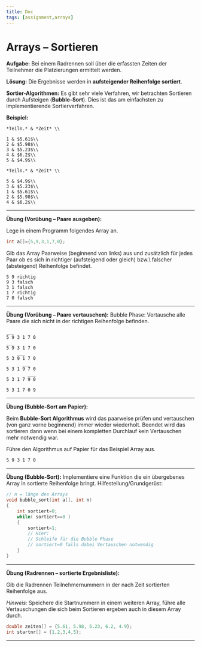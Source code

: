```yaml
---
title: Doc
tags: [assignment,arrays]
---
```


# Arrays – Sortieren

**Aufgabe:** Bei einem Radrennen soll über die erfassten Zeiten der Teilnehmer die Platzierungen ermittelt werden.

**Lösung:** Die Ergebnisse werden in **aufsteigender Reihenfolge sortiert**.

**Sortier-Algorithmen:** 
Es gibt sehr viele Verfahren, wir betrachten Sortieren durch Aufsteigen (**Bubble-Sort**). Dies ist das am einfachsten zu implementierende Sortierverfahren.

**Beispiel:**


```
*Teiln.* & *Zeit* \\

1 & $5.61$\\
2 & $5.98$\\
3 & $5.23$\\
4 & $6.2$\\
5 & $4.9$\\
```

```
*Teiln.* & *Zeit* \\

5 & $4.9$\\
3 & $5.23$\\
1 & $5.61$\\
2 & $5.98$\\
4 & $6.2$\\
```



---

**Übung (Vorübung – Paare ausgeben):**

Lege in einem Programm folgendes Array an.

```c
int a[]={5,9,3,1,7,0};
```
Gib das Array Paarweise (beginnend von links) aus und zusätzlich
für jedes Paar ob es sich in richtiger (aufsteigend oder gleich) bzw.\ falscher (absteigend) Reihenfolge befindet.

```
5 9 richtig
9 3 falsch
3 1 falsch
1 7 richtig
7 0 falsch
```



---

**Übung (Vorübung – Paare vertauschen):**
Bubble Phase: Vertausche alle Paare die sich nicht in der richtigen Reihenfolge befinden.

```
___
5 9 3 1 7 0
___
5 9 3 1 7 0
    ___
5 3 9 1 7 0
      ___
5 3 1 9 7 0
        ___
5 3 1 7 9 0

5 3 1 7 0 9
```



---

**Übung (Bubble-Sort am Papier):**

Beim **Bubble-Sort Algorithmus** wird das paarweise prüfen und vertauschen (von ganz vorne beginnend) immer wieder wiederholt.
Beendet wird das sortieren dann wenn bei einem kompletten Durchlauf kein Vertauschen mehr notwendig war.

Führe den Algorithmus auf Papier für das Beispiel Array aus.

```
5 9 3 1 7 0
```



---

**Übung (Bubble-Sort):**
Implementiere eine Funktion die ein übergebenes Array in sortierte Reihenfolge bringt.
Hilfestellung/Grundgerüst:

```c
// n = länge des Arrays
void bubble_sort(int a[], int n)
{
	int sortiert=0;
	while( sortiert==0 )
	{
		sortiert=1;
		// Hier:
		// Schleife für die Bubble Phase
		// sortiert=0 falls dabei Vertauschen notwendig
	}
}
```



---

**Übung (Radrennen – sortierte Ergebnisliste):**

Gib die Radrennen Teilnehmernummern in der nach Zeit sortierten Reihenfolge aus.

*Hinweis:* Speichere die Startnummern in einem weiteren Array, führe alle Vertauschungen die sich beim Sortieren ergeben auch in diesem Array durch.

```c
double zeiten[] = {5.61, 5.98, 5.23, 6.2, 4.9};
int startnr[] = {1,2,3,4,5};
```

---



